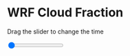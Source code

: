 <h1>WRF  Cloud Fraction </h1>
<p>Drag the slider to change the time</p>

<div class="slidecontainer">
<input oninput='setImage(this)' class="slider" type="range" min="0" max="5" value="0" step="1" />
<img id='img'/>
</div>

<script>
var img = document.getElementById('img');
var img_array = ['/assets/images/wrf/cf_wrfout_d01_2020-05-02_12:00:00.png',
'/assets/images/wrf/cf_wrfout_d01_2020-05-02_13:00:00.png',
'/assets/images/wrf/cf_wrfout_d01_2020-05-02_14:00:00.png',
'/assets/images/wrf/cf_wrfout_d01_2020-05-02_15:00:00.png',
'/assets/images/wrf/cf_wrfout_d01_2020-05-02_16:00:00.png',];
function setImage(obj)
{
        var value = obj.value;
        img.src = img_array[value];

}
</script>
